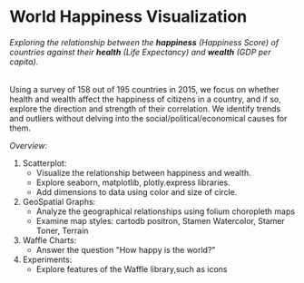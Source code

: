 World Happiness Visualization
==================================
###### Exploring the relationship between the __happiness__ (Happiness Score) of countries against their __health__ (Life Expectancy) and __wealth__ (GDP per capita).

Using a survey of 158 out of 195 countries in 2015, we focus on whether health and wealth affect the happiness of citizens in a country, and if so, explore the direction and strength of their correlation. We identify trends and outliers without delving into the social/political/economical causes for them.

_Overview:_
1. Scatterplot: 
   - Visualize the relationship between happiness and wealth. 
   - Explore seaborn, matplotlib, plotly.express libraries. 
   - Add dimensions to data using color and size of circle. 
2. GeoSpatial Graphs: 
   - Analyze the geographical relationships using folium choropleth maps
   - Examine map styles: cartodb positron, Stamen Watercolor, Stamer Toner, Terrain
3. Waffle Charts: 
   - Answer the question "How happy is the world?" 
4. Experiments:
   - Explore features of the Waffle library,such as icons

